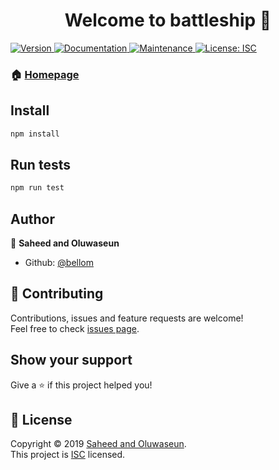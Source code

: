 <h1 align="center">Welcome to battleship 👋</h1>
<p>
  <a href="https://www.npmjs.com/package/battleship" target="_blank">
    <img alt="Version" src="https://img.shields.io/npm/v/battleship.svg">
  </a>
  <a href="https://github.com/bellom/battleship#readme" target="_blank">
    <img alt="Documentation" src="https://img.shields.io/badge/documentation-yes-brightgreen.svg" />
  </a>
  <a href="https://github.com/bellom/battleship/graphs/commit-activity" target="_blank">
    <img alt="Maintenance" src="https://img.shields.io/badge/Maintained%3F-yes-green.svg" />
  </a>
  <a href="https://github.com/bellom/battleship/blob/master/LICENSE" target="_blank">
    <img alt="License: ISC" src="https://img.shields.io/github/license/bellom/battleship" />
  </a>
</p>

### 🏠 [Homepage](https://github.com/bellom/battleship#readme)

## Install

```sh
npm install
```

## Run tests

```sh
npm run test
```

## Author

👤 **Saheed and Oluwaseun**

* Github: [@bellom](https://github.com/bellom)

## 🤝 Contributing

Contributions, issues and feature requests are welcome!<br />Feel free to check [issues page](https://github.com/bellom/battleship/issues).

## Show your support

Give a ⭐️ if this project helped you!

## 📝 License

Copyright © 2019 [Saheed and Oluwaseun](https://github.com/bellom).<br />
This project is [ISC](https://github.com/bellom/battleship/blob/master/LICENSE) licensed.